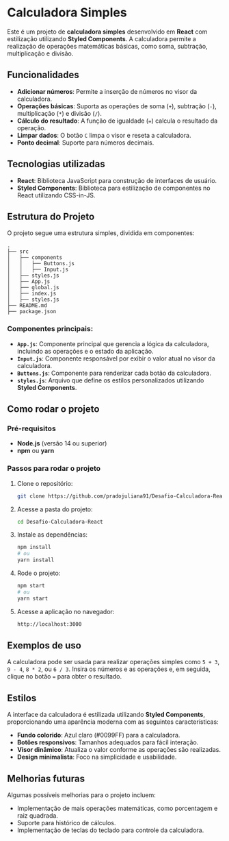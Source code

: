 # Calculadora Simples

Este é um projeto de **calculadora simples** desenvolvido em **React** com estilização utilizando **Styled Components**. A calculadora permite a realização de operações matemáticas básicas, como soma, subtração, multiplicação e divisão.

## Funcionalidades

- **Adicionar números**: Permite a inserção de números no visor da calculadora.
- **Operações básicas**: Suporta as operações de soma (`+`), subtração (`-`), multiplicação (`*`) e divisão (`/`).
- **Cálculo do resultado**: A função de igualdade (`=`) calcula o resultado da operação.
- **Limpar dados**: O botão `C` limpa o visor e reseta a calculadora.
- **Ponto decimal**: Suporte para números decimais.
  
## Tecnologias utilizadas

- **React**: Biblioteca JavaScript para construção de interfaces de usuário.
- **Styled Components**: Biblioteca para estilização de componentes no React utilizando CSS-in-JS.
  
## Estrutura do Projeto

O projeto segue uma estrutura simples, dividida em componentes:

```
.
├── src
│   ├── components
│   │   ├── Buttons.js
│   │   ├── Input.js
│   ├── styles.js
│   ├── App.js
│   ├── global.js
│   ├── index.js
│   ├── styles.js
├── README.md
├── package.json
```

### Componentes principais:

- **`App.js`**: Componente principal que gerencia a lógica da calculadora, incluindo as operações e o estado da aplicação.
- **`Input.js`**: Componente responsável por exibir o valor atual no visor da calculadora.
- **`Buttons.js`**: Componente para renderizar cada botão da calculadora.
- **`styles.js`**: Arquivo que define os estilos personalizados utilizando **Styled Components**.

## Como rodar o projeto

### Pré-requisitos

- **Node.js** (versão 14 ou superior)
- **npm** ou **yarn**

### Passos para rodar o projeto

1. Clone o repositório:
   ```bash
   git clone https://github.com/pradojuliana91/Desafio-Calculadora-React.git
   ```

2. Acesse a pasta do projeto:
   ```bash
   cd Desafio-Calculadora-React
   ```

3. Instale as dependências:
   ```bash
   npm install
   # ou
   yarn install
   ```

4. Rode o projeto:
   ```bash
   npm start
   # ou
   yarn start
   ```

5. Acesse a aplicação no navegador:
   ```bash
   http://localhost:3000
   ```

## Exemplos de uso

A calculadora pode ser usada para realizar operações simples como `5 + 3`, `9 - 4`, `8 * 2`, ou `6 / 3`. Insira os números e as operações e, em seguida, clique no botão `=` para obter o resultado.

## Estilos

A interface da calculadora é estilizada utilizando **Styled Components**, proporcionando uma aparência moderna com as seguintes características:

- **Fundo colorido**: Azul claro (#0099FF) para a calculadora.
- **Botões responsivos**: Tamanhos adequados para fácil interação.
- **Visor dinâmico**: Atualiza o valor conforme as operações são realizadas.
- **Design minimalista**: Foco na simplicidade e usabilidade.

## Melhorias futuras

Algumas possíveis melhorias para o projeto incluem:

- Implementação de mais operações matemáticas, como porcentagem e raiz quadrada.
- Suporte para histórico de cálculos.
- Implementação de teclas do teclado para controle da calculadora.


